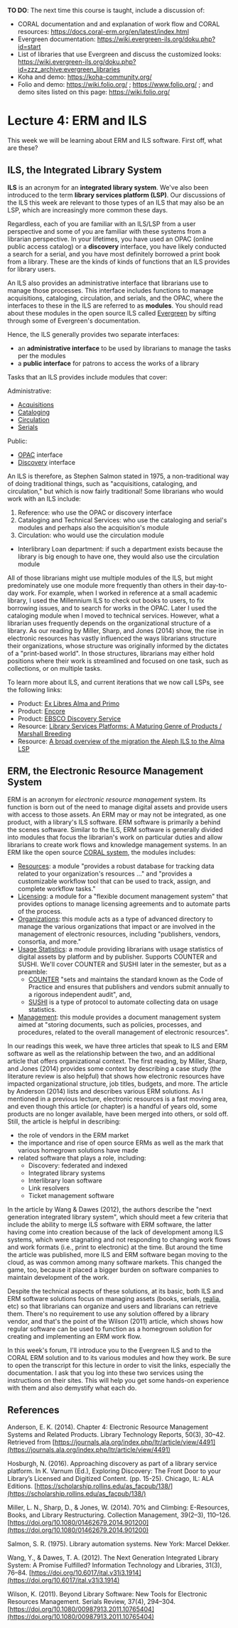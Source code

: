 **TO DO**: The next time this course is taught, include a discussion of:

- CORAL documentation and and explanation of work flow and CORAL resources: https://docs.coral-erm.org/en/latest/index.html
- Evergreen documentation: https://wiki.evergreen-ils.org/doku.php?id=start
- List of libraries that use Evergreen and discuss the customized looks: https://wiki.evergreen-ils.org/doku.php?id=zzz_archive:evergreen_libraries
- Koha and demo: https://koha-community.org/
- Folio and demo: https://wiki.folio.org/ ; https://www.folio.org/ ; and demo sites listed on this page: https://wiki.folio.org/

# Lecture 4: ERM and ILS

This week we will be learning about ERM and ILS software. First off, what are these?

## ILS, the Integrated Library System

**ILS** is an acronym for an **integrated library system**. We've also been introduced to the term **library services platform (LSP)**. Our discussions of the ILS this week are relevant to those types of an ILS that may also be an LSP, which are increasingly more common these days.

Regardless, each of you are familiar with an ILS/LSP from a user perspective and some of you are familiar with these systems from a librarian perspective. In your lifetimes, you have used an OPAC (online public access catalog) or a **discovery** interface, you have likely conducted a search for a serial, and you have most definitely borrowed a print book from a library. These are the kinds of kinds of functions that an ILS provides for library users.

An ILS also provides an administrative interface that librarians use to manage those processes. This interface includes functions to manage acquisitions, cataloging, circulation, and serials, and the OPAC, where the interfaces to these in the ILS are referred to as **modules**. You should read about these modules in the open source ILS called [Evergreen][evergreen] by sifting through some of Evergreen's documentation.

Hence, the ILS generally provides two separate interfaces:

* an **administrative interface** to be used by librarians to manage the tasks per the modules
* a **public interface** for patrons to access the works of a library

Tasks that an ILS provides include modules that cover:

Administrative:

* [Acquisitions][acquisitions]
* [Cataloging][cataloging]
* [Circulation][circulation]
* [Serials][serials]

Public:

* [OPAC][opac] interface
* [Discovery][hosburgh2016] interface 

An ILS is therefore, as Stephen Salmon stated in 1975, a non-traditional way of doing traditional things, such as "acquisitions, cataloging, and circulation," but which is now fairly traditional! Some librarians who would work with an ILS include:

1. Reference: who use the OPAC or discovery interface
1. Cataloging and Technical Services: who use the cataloging and serial's modules and perhaps also the acquisition's module
1. Circulation: who would use the circulation module
  * Interlibrary Loan department: if such a department exists because the library is big enough to have one, they would also use the circulation module

All of those librarians might use multiple modules of the ILS, but might predominately use one module more frequently than others in their day-to-day work. For example, when I worked in reference at a small academic library, I used the Millennium ILS to check out books to users, to fix borrowing issues, and to search for works in the OPAC. Later I used the cataloging module when I moved to technical services. However, what a librarian uses frequently depends on the organizational structure of a library. As our reading by Miller, Sharp, and Jones (2014) show, the rise in electronic resources has vastly influenced the ways librarians structure their organizations, whose structure was originally informed by the dictates of a "print-based world". In those structures, librarians may either hold positions where their work is streamlined and focused on one task, such as collections, or on multiple tasks.

To learn more about ILS, and current iterations that we now call LSPs, see the following links:

- Product: [Ex Libres Alma and Primo][exlibres]
- Product: [Encore][encore]
- Product: [EBSCO Discovery Service][ebdiscovery]
- Resource: [Library Services Platforms: A Maturing Genre of Products / Marshall Breeding][breeding2015]
- Resource: [A broad overview of the migration the Aleph ILS to the Alma LSP][almaimplementation]

[exlibres]:https://knowledge.exlibrisgroup.com/campusM/Product_Documentation/Custom_Integrations_(Sample)/Ex_Libris_Alma_and_Primo_(Library)
[encore]:https://www.iii.com/products/encore/
[ebdiscovery]:https://www.ebsco.com/products/ebsco-discovery-service
[breeding2015]:https://journals.ala.org/ltr/issue/download/509/259
[almaimplementation]:https://guides.cuny.edu/LSPImplementation

## ERM, the Electronic Resource Management System

ERM is an acronym for *electronic resource management* system. Its function is born out of the need to manage digital assets and provide users with access to those assets. An ERM may or may not be integrated, as one product, with a library's ILS software. ERM software is primarily a behind the scenes software. Similar to the ILS, ERM software is generally divided into modules that focus the librarian's work on particular duties and allow librarians to create work flows and knowledge management systems. In an ERM like the open source [CORAL system][coral_modules], the modules includes:

* [Resources][resources_module]: a module "provides a robust database for tracking data related to your organization's resources ..." and "provides a customizable workflow tool that can be used to track, assign, and complete workflow tasks."
* [Licensing][licensing_module]: a module for a "flexible document management system" that provides options to manage licensing agreements and to automate parts of the process.
* [Organizations][organizations_module]: this module acts as a type of advanced directory to manage the various organizations that impact or are involved in the management of electronic resources, including "publishers, vendors, consortia, and more."
* [Usage Statistics][usage_statistics]: a module providing librarians with usage statistics of digital assets by platform and by publisher. Supports COUNTER and SUSHI. We'll cover COUNTER and SUSHI later in the semester, but as a preamble:
  * [COUNTER][counter] "sets and maintains the standard known as the Code of Practice and ensures that publishers and vendors submit annually to a rigorous independent audit", and,
  * [SUSHI][sushi] is a type of protocol to automate collecting data on usage statistics.
* [Management][management_module]: this module provides a document management system aimed at "storing documents, such as policies, processes, and procedures, related to the overall management of electronic resources".

In our readings this week, we have three articles that speak to ILS and ERM software as well as the relationship between the two, and an additional article that offers organizational context. The first reading, by Miller, Sharp, and Jones (2014) provides some context by describing a case study (the literature review is also helpful) that shows how electronic resources have impacted organizational structure, job titles, budgets, and more. The article by Anderson (2014) lists and describes various ERM solutions. As I mentioned in a previous lecture, electronic resources is a fast moving area, and even though this article (or chapter) is a handful of years old, some products are no longer available, have been merged into others, or sold off. Still, the article is helpful in describing:

* the role of vendors in the ERM market
* the importance and rise of open source ERMs as well as the mark that various homegrown solutions have made
* related software that plays a role, including:
  * Discovery: federated and indexed
  * Integrated library systems
  * Interlibrary loan software
  * Link resolvers
  * Ticket management software

In the article by Wang & Dawes (2012), the authors describe the "next generation integrated library system", which should meet a few criteria that include the ability to merge ILS software with ERM software, the latter having come into creation because of the lack of development among ILS systems, which were stagnating and not responding to changing work flows and work formats (i.e., print to electronic) at the time. But around the time the article was published, more ILS and ERM software began moving to the cloud, as was common among many software markets. This changed the game, too, because it placed a bigger burden on software companies to maintain development of the work.

Despite the technical aspects of these solutions, at its basic, both ILS and ERM software solutions focus on managing assets (books, serials, [realia][realia], etc) so that librarians can organize and users and librarians can retrieve them. There's no requirement to use any solution offered by a library vendor, and that's the point of the Wilson (2011) article, which shows how regular software can be used to function as a homegrown solution for creating and implementing an ERM work flow.

In this week's forum, I'll introduce you to the Evergreen ILS and to the CORAL ERM solution and to its various modules and how they work. Be sure to open the transcript for this lecture in order to visit the links, especially the documentation. I ask that you log into these two services using the instructions on their sites. This will help you get some hands-on experience with them and also demystify what each do.

## References

Anderson, E. K. (2014). Chapter 4: Electronic Resource Management Systems and Related Products. Library Technology Reports, 50(3), 30–42. Retrieved from [https://journals.ala.org/index.php/ltr/article/view/4491](https://journals.ala.org/index.php/ltr/article/view/4491)

Hosburgh, N. (2016). Approaching discovery as part of a library service platform. In K. Varnum (Ed.), Exploring Discovery: The Front Door to your Library’s Licensed and Digitized Content. (pp. 15-25). Chicago, IL: ALA Editions. [https://scholarship.rollins.edu/as_facpub/138/](https://scholarship.rollins.edu/as_facpub/138/)

Miller, L. N., Sharp, D., & Jones, W. (2014). 70% and Climbing: E-Resources, Books, and Library Restructuring. Collection Management, 39(2–3), 110–126. [https://doi.org/10.1080/01462679.2014.901200](https://doi.org/10.1080/01462679.2014.901200)

Salmon, S. R. (1975). Library automation systems. New York: Marcel Dekker.

Wang, Y., & Dawes, T. A. (2012). The Next Generation Integrated Library System: A Promise Fulfilled? Information Technology and Libraries, 31(3), 76–84. [https://doi.org/10.6017/ital.v31i3.1914](https://doi.org/10.6017/ital.v31i3.1914)

Wilson, K. (2011). Beyond Library Software: New Tools for Electronic Resources Management. Serials Review, 37(4), 294–304.
[https://doi.org/10.1080/00987913.2011.10765404](https://doi.org/10.1080/00987913.2011.10765404)

[coral_modules]:http://coral-erm.org/modules/
[resources_module]:http://coral-erm.org/resources/
[licensing_module]:http://coral-erm.org/licensing/
[organizations_module]:http://coral-erm.org/organizations/
[usage_statistics]:http://coral-erm.org/usage-statistics/
[counter]:https://www.projectcounter.org/about/counter-for-libraries/
[sushi]:https://www.niso.org/standards-committees/sushi
[management_module]:http://coral-erm.org/management/
[evergreen]:http://docs.evergreen-ils.org/
[acquisitions]:http://docs.evergreen-ils.org/reorg/3.2/acquisitions/
[cataloging]:http://docs.evergreen-ils.org/reorg/3.2/cataloging/
[circulation]:http://docs.evergreen-ils.org/reorg/3.2/circulation/
[serials]:http://docs.evergreen-ils.org/reorg/3.2/serials/
[opac]:http://docs.evergreen-ils.org/reorg/3.2/opac/
[realia]:https://archives.yale.edu/subjects/33488
[hosburgh2016]:https://scholarship.rollins.edu/as_facpub/138/
